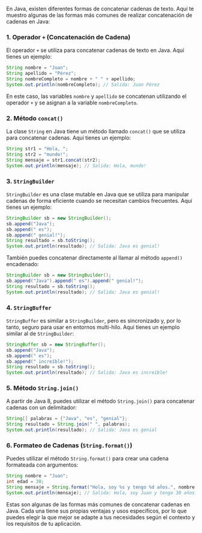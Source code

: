 En Java, existen diferentes formas de concatenar cadenas de texto. Aquí te muestro algunas de las formas más comunes de realizar concatenación de cadenas en Java:

### 1. Operador `+` (Concatenación de Cadena)

El operador `+` se utiliza para concatenar cadenas de texto en Java. Aquí tienes un ejemplo:

```java
String nombre = "Juan";
String apellido = "Pérez";
String nombreCompleto = nombre + " " + apellido;
System.out.println(nombreCompleto); // Salida: Juan Pérez
```

En este caso, las variables `nombre` y `apellido` se concatenan utilizando el operador `+` y se asignan a la variable `nombreCompleto`.

### 2. Método `concat()`

La clase `String` en Java tiene un método llamado `concat()` que se utiliza para concatenar cadenas. Aquí tienes un ejemplo:

```java
String str1 = "Hola, ";
String str2 = "mundo!";
String mensaje = str1.concat(str2);
System.out.println(mensaje); // Salida: Hola, mundo!
```

### 3. `StringBuilder`

`StringBuilder` es una clase mutable en Java que se utiliza para manipular cadenas de forma eficiente cuando se necesitan cambios frecuentes. Aquí tienes un ejemplo:

```java
StringBuilder sb = new StringBuilder();
sb.append("Java");
sb.append(" es");
sb.append(" genial!");
String resultado = sb.toString();
System.out.println(resultado); // Salida: Java es genial!
```

También puedes concatenar directamente al llamar al método `append()` encadenado:

```java
StringBuilder sb = new StringBuilder();
sb.append("Java").append(" es").append(" genial!");
String resultado = sb.toString();
System.out.println(resultado); // Salida: Java es genial!
```

### 4. `StringBuffer`

`StringBuffer` es similar a `StringBuilder`, pero es sincronizado y, por lo tanto, seguro para usar en entornos multi-hilo. Aquí tienes un ejemplo similar al de `StringBuilder`:

```java
StringBuffer sb = new StringBuffer();
sb.append("Java");
sb.append(" es");
sb.append(" increíble!");
String resultado = sb.toString();
System.out.println(resultado); // Salida: Java es increíble!
```

### 5. Método `String.join()`

A partir de Java 8, puedes utilizar el método `String.join()` para concatenar cadenas con un delimitador:

```java
String[] palabras = {"Java", "es", "genial"};
String resultado = String.join(" ", palabras);
System.out.println(resultado); // Salida: Java es genial
```

### 6. Formateo de Cadenas (`String.format()`)

Puedes utilizar el método `String.format()` para crear una cadena formateada con argumentos:

```java
String nombre = "Juan";
int edad = 30;
String mensaje = String.format("Hola, soy %s y tengo %d años.", nombre, edad);
System.out.println(mensaje); // Salida: Hola, soy Juan y tengo 30 años.
```

Estas son algunas de las formas más comunes de concatenar cadenas en Java. Cada una tiene sus propias ventajas y usos específicos, por lo que puedes elegir la que mejor se adapte a tus necesidades según el contexto y los requisitos de tu aplicación.